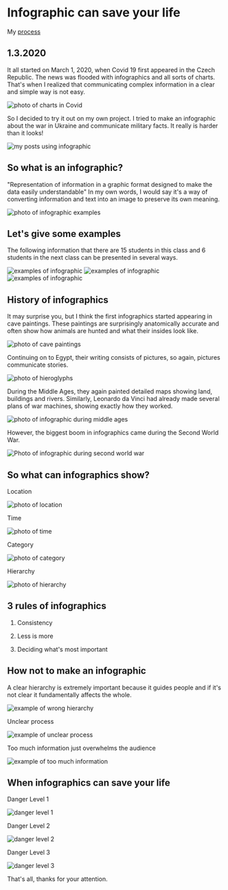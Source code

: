 # Infographic can save your life

My [process](english-for-designers/06-storytelling/progress.md)


## 1.3.2020
It all started on March 1, 2020, when Covid 19 first appeared in the Czech Republic. The news was flooded with infographics and all sorts of charts. That's when I realized that communicating complex information in a clear and simple way is not easy. 

![photo of charts in Covid](images/1.png)

So I decided to try it out on my own project. I tried to make an infographic about the war in Ukraine and communicate military facts. It really is harder than it looks!

![my posts using infographic](images/2.png)

## So what is an infographic?
"Representation of information in a graphic format designed to make the data easily understandable"
In my own words, I would say it's a way of converting information and text into an image to preserve its own meaning.

![photo of infographic examples](images/3.png)

## Let's give some examples
The following information that there are 15 students in this class and 6 students in the next class can be presented in several ways.

![examples of infographic](images/4.png)
![examples of infographic](images/5.png)
![examples of infographic](images/6.png)

## History of infographics
It may surprise you, but I think the first infographics started appearing in cave paintings. These paintings are surprisingly anatomically accurate and often show how animals are hunted and what their insides look like.

![photo of cave paintings](images/7.png)

Continuing on to Egypt, their writing consists of pictures, so again, pictures communicate stories.

![photo of hieroglyphs](images/8.png)

During the Middle Ages, they again painted detailed maps showing land, buildings and rivers. Similarly, Leonardo da Vinci had already made several plans of war machines, showing exactly how they worked.

![photo of infographic during middle ages](images/9.png)

However, the biggest boom in infographics came during the Second World War.

![Photo of infographic during second world war](images/10.png)

## So what can infographics show?

Location

![photo of location](images/11.png)

Time

![photo of time](images/12.png)

Category

![photo of category](images/13.png)

Hierarchy

![photo of hierarchy](images/14.png)

## 3 rules of infographics

1. Consistency

2. Less is more

3. Deciding what's most important

## How not to make an infographic

A clear hierarchy is extremely important because it guides people and if it's not clear it fundamentally affects the whole.

![example of wrong hierarchy](images/16.png)

Unclear process

![example of unclear process](images/17.png)

Too much information just overwhelms the audience

![example of too much information](images/18.png)

## When infographics can save your life

Danger Level 1

![danger level 1](images/19.png)

Danger Level 2

![danger level 2](images/20.png)

Danger Level 3

![danger level 3](images/21.png)



That's all, thanks for your attention.
